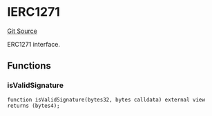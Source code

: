 # IERC1271
[Git Source](https://github.com/NaniDAO/accounts/blob/33a542184db4330f73d0a20b57e8976a75cb8aba/src/governance/Points.sol)

ERC1271 interface.


## Functions
### isValidSignature


```solidity
function isValidSignature(bytes32, bytes calldata) external view returns (bytes4);
```

